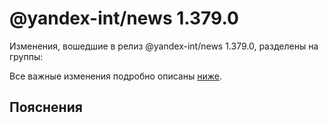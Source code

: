 # @yandex-int/news 1.379.0

<!-- ЧЕЛОВЕЧЕСКОЕ ВСТУПЛЕНИЕ -->

Изменения, вошедшие в релиз @yandex-int/news 1.379.0, разделены на группы:

Все важные изменения подробно описаны [ниже](#Пояснения).

## Пояснения

